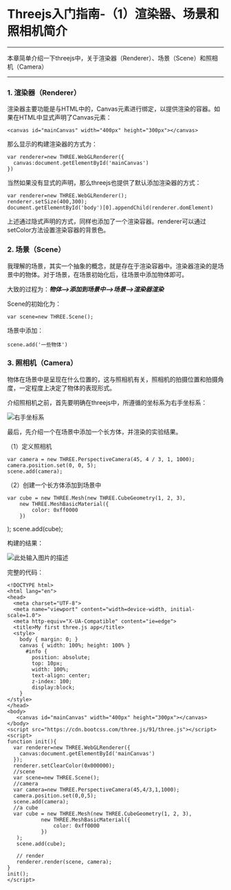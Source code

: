# Threejs入门指南-（1）渲染器、场景和照相机简介

------

本章简单介绍一下threejs中，关于渲染器（Renderer）、场景（Scene）和照相机（Camera）


------

### 1. 渲染器（Renderer）

渲染器主要功能是与HTML中的，Canvas元素进行绑定，以提供渲染的容器。如果在HTML中显式声明了Canvas元素：

    <canvas id="mainCanvas" width="400px" height="300px"></canvas>

那么显示的构建渲染器的方式为：

    var renderer=new THREE.WebGLRenderer({
      canvas:document.getElementById('mainCanvas')
    })

当然如果没有显式的声明，那么threejs也提供了默认添加渲染器的方式：

    var renderer=new THREE.WebGLRenderer();
    renderer.setSize(400,300);
    document.getElementById('body')[0].appendChild(renderer.domElement)

上述通过隐式声明的方式，同样也添加了一个渲染容器。renderer可以通过setColor方法设置渲染容器的背景色。

### 2. 场景（Scene）

我理解的场景，其实一个抽象的概念，就是存在于渲染容器中。渲染器渲染的是场景中的物体。对于场景，在场景初始化后，往场景中添加物体即可。

大致的过程为：***物体——>添加到场景中——>场景——>渲染器渲染***

Scene的初始化为：

    var scene=new THREE.Scene();

场景中添加：

    scene.add('一些物体')

### 3. 照相机（Camera）

物体在场景中是呈现在什么位置的，这与照相机有关，照相机的拍摄位置和拍摄角度，一定程度上决定了物体的表现形式。

介绍照相机之前，首先要明确在threejs中，所遵循的坐标系为右手坐标系：

![右手坐标系][1]


最后，先介绍一个在场景中添加一个长方体，并渲染的实验结果。

（1）定义照相机

    var camera = new THREE.PerspectiveCamera(45, 4 / 3, 1, 1000);
    camera.position.set(0, 0, 5);
    scene.add(camera);

（2）创建一个长方体添加到场景中

    var cube = new THREE.Mesh(new THREE.CubeGeometry(1, 2, 3),
        new THREE.MeshBasicMaterial({
            color: 0xff0000
        })
);
scene.add(cube);

构建的结果：

![此处输入图片的描述][2]


完整的代码：

    <!DOCTYPE html>
    <html lang="en">
    <head>
      <meta charset="UTF-8">
      <meta name="viewport" content="width=device-width, initial-scale=1.0">
      <meta http-equiv="X-UA-Compatible" content="ie=edge">
      <title>My first three.js app</title>
      <style>
    	body { margin: 0; }
    	canvas { width: 100%; height: 100% }
          #info {
          	position: absolute;
          	top: 10px;
          	width: 100%;
          	text-align: center;
          	z-index: 100;
          	display:block;
        }
    </style>
    </head>
    <body>
       <canvas id="mainCanvas" width="400px" height="300px"></canvas>
    </body>
    <script src="https://cdn.bootcss.com/three.js/91/three.js"></script>
    <script>
    function init(){
      var renderer=new THREE.WebGLRenderer({
        canvas:document.getElementById('mainCanvas')
      });
      renderer.setClearColor(0x000000);
      //scene
      var scene=new THREE.Scene();
      //camera
      var camera=new THREE.PerspectiveCamera(45,4/3,1,1000);
      camera.position.set(0,0,5);
      scene.add(camera);
      //a cube
      var cube = new THREE.Mesh(new THREE.CubeGeometry(1, 2, 3),
               new THREE.MeshBasicMaterial({
                   color: 0xff0000
               })
       );
       scene.add(cube);

       // render
       renderer.render(scene, camera);
    }
    init();
    </script>
</html>


  [1]: https://github.com/forthealllight/learn-threejs/blob/master/images/location.png
  [2]: https://github.com/forthealllight/learn-threejs/blob/master/images/demo6.png
